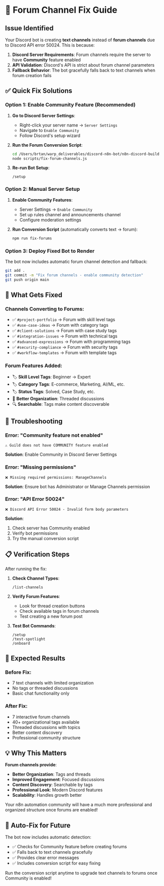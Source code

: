 # 🎯 Forum Channel Fix Guide

## Issue Identified

Your Discord bot is creating **text channels** instead of **forum channels** due to Discord API error 50024. This is because:

1. **Discord Server Requirements**: Forum channels require the server to have **Community** feature enabled
2. **API Validation**: Discord's API is strict about forum channel parameters
3. **Fallback Behavior**: The bot gracefully falls back to text channels when forum creation fails

## ✅ Quick Fix Solutions

### Option 1: Enable Community Feature (Recommended)

1. **Go to Discord Server Settings**:
   - Right-click your server name → `Server Settings`
   - Navigate to `Enable Community` 
   - Follow Discord's setup wizard

2. **Run the Forum Conversion Script**:
   ```bash
   cd /Users/brtan/warp_deliverables/discord-n8n-bot/n8n-discord-builder
   node scripts/fix-forum-channels.js
   ```

3. **Re-run Bot Setup**:
   ```
   /setup
   ```

### Option 2: Manual Server Setup

1. **Enable Community Features**:
   - Server Settings → `Enable Community`
   - Set up rules channel and announcements channel
   - Configure moderation settings

2. **Run Conversion Script** (automatically converts text → forum):
   ```bash
   npm run fix-forums
   ```

### Option 3: Deploy Fixed Bot to Render

The bot now includes automatic forum channel detection and fallback:

```bash
git add .
git commit -m "Fix forum channels - enable community detection"
git push origin main
```

## 🔧 What Gets Fixed

### Channels Converting to Forums:
- ✅ `#project-portfolio` → Forum with skill level tags
- ✅ `#use-case-ideas` → Forum with category tags  
- ✅ `#client-solutions` → Forum with case study tags
- ✅ `#integration-issues` → Forum with technical tags
- ✅ `#advanced-expressions` → Forum with programming tags
- ✅ `#security-compliance` → Forum with security tags
- ✅ `#workflow-templates` → Forum with template tags

### Forum Features Added:
- 🏷️ **Skill Level Tags**: Beginner → Expert
- 🏷️ **Category Tags**: E-commerce, Marketing, AI/ML, etc.
- 🏷️ **Status Tags**: Solved, Case Study, etc.
- 📱 **Better Organization**: Threaded discussions
- 🔍 **Searchable**: Tags make content discoverable

## 🚨 Troubleshooting

### Error: "Community feature not enabled"
```
⚠️ Guild does not have COMMUNITY feature enabled
```
**Solution**: Enable Community in Discord Server Settings

### Error: "Missing permissions"  
```
❌ Missing required permissions: ManageChannels
```
**Solution**: Ensure bot has Administrator or Manage Channels permission

### Error: "API Error 50024"
```
❌ Discord API Error 50024 - Invalid form body parameters
```
**Solution**: 
1. Check server has Community enabled
2. Verify bot permissions
3. Try the manual conversion script

## 📋 Verification Steps

After running the fix:

1. **Check Channel Types**:
   ```
   /list-channels
   ```

2. **Verify Forum Features**:
   - Look for thread creation buttons
   - Check available tags in forum channels
   - Test creating a new forum post

3. **Test Bot Commands**:
   ```
   /setup
   /test-spotlight
   /onboard
   ```

## 🎉 Expected Results

### Before Fix:
- 7 text channels with limited organization
- No tags or threaded discussions
- Basic chat functionality only

### After Fix:
- 7 interactive forum channels
- 40+ organizational tags available
- Threaded discussions with topics
- Better content discovery
- Professional community structure

## 💡 Why This Matters

**Forum channels provide**:
- **Better Organization**: Tags and threads
- **Improved Engagement**: Focused discussions
- **Content Discovery**: Searchable by tags
- **Professional Look**: Modern Discord features
- **Scalability**: Handles growth better

Your n8n automation community will have a much more professional and organized structure once forums are enabled!

## 🔄 Auto-Fix for Future

The bot now includes automatic detection:
- ✅ Checks for Community feature before creating forums
- ✅ Falls back to text channels gracefully  
- ✅ Provides clear error messages
- ✅ Includes conversion script for easy fixing

Run the conversion script anytime to upgrade text channels to forums once Community is enabled!
